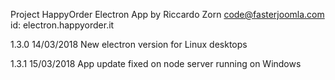 Project HappyOrder Electron App by
Riccardo Zorn code@fasterjoomla.com
id: electron.happyorder.it

1.3.0 14/03/2018
    New electron version for Linux desktops

1.3.1 15/03/2018
    App update fixed on node server running on Windows 
